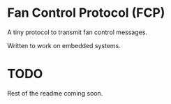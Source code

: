 # Fan Control Protocol (FCP)

A tiny protocol to transmit fan control messages.

Written to work on embedded systems.

# TODO

Rest of the readme coming soon.
